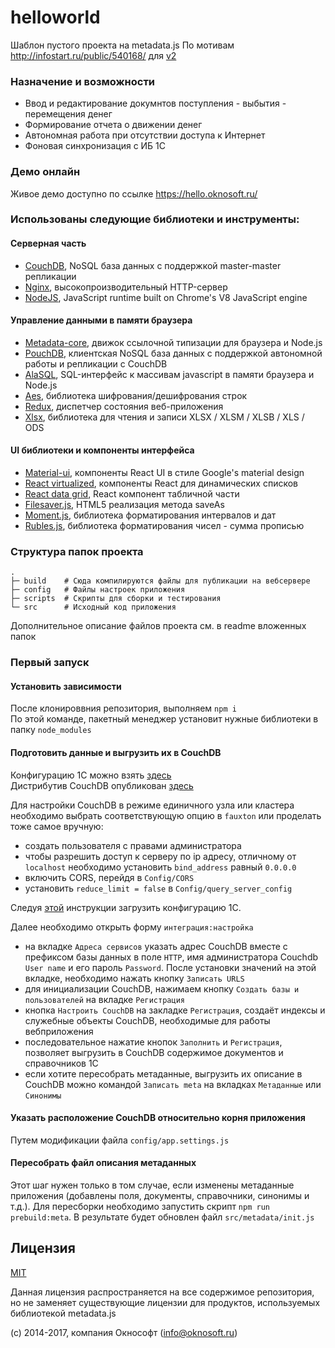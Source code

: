 # helloworld
Шаблон пустого проекта на metadata.js
По мотивам http://infostart.ru/public/540168/ для [v2](https://github.com/oknosoft/metadata.js/tree/develop/packages)

### Назначение и возможности
- Ввод и редактирование докумнтов поступления - выбытия - перемещения денег
- Формирование отчета о движении денег
- Автономная работа при отсутствии доступа к Интернет
- Фоновая синхронизация с ИБ 1С

### Демо онлайн
Живое демо доступно по ссылке https://hello.oknosoft.ru/

### Использованы следующие библиотеки и инструменты:
#### Серверная часть
- [CouchDB](http://couchdb.apache.org/), NoSQL база данных с поддержкой master-master репликации
- [Nginx](http://nginx.org/ru/), высокопроизводительный HTTP-сервер
- [NodeJS](https://nodejs.org/en/), JavaScript runtime built on Chrome's V8 JavaScript engine

#### Управление данными в памяти браузера
- [Metadata-core](https://github.com/oknosoft/metadata.js/tree/develop/packages/metadata-core), движок ссылочной типизации для браузера и Node.js
- [PouchDB](https://pouchdb.com/), клиентская NoSQL база данных с поддержкой автономной работы и репликации с CouchDB
- [AlaSQL](https://github.com/agershun/alasql), SQL-интерфейс к массивам javascript в памяти браузера и Node.js
- [Aes](http://www.movable-type.co.uk/scripts/aes.html), библиотека шифрования/дешифрования строк
- [Redux](https://github.com/reactjs/redux), диспетчер состояния веб-приложения
- [Xlsx](https://github.com/SheetJS/js-xlsx), библиотека для чтения и записи XLSX / XLSM / XLSB / XLS / ODS

#### UI библиотеки и компоненты интерфейса
- [Material-ui](http://www.material-ui.com/), компоненты React UI в стиле Google's material design
- [React virtualized](https://github.com/bvaughn/react-virtualized), компоненты React для динамических списков
- [React data grid](https://github.com/adazzle/react-data-grid), React компонент табличной части
- [Filesaver.js](https://github.com/eligrey/FileSaver.js), HTML5 реализация метода saveAs
- [Moment.js](http://momentjs.com/), библиотека форматирования интервалов и дат
- [Rubles.js](http://meritt.github.io/rubles/), библиотека форматирования чисел - сумма прописью

### Структура папок проекта
```
.
├─ build    # Сюда компилируются файлы для публикации на вебсервере
├─ config   # Файлы настроек приложения
├─ scripts  # Скрипты для сборки и тестирования
└─ src      # Исходный код приложения
```
Дополнительное описание файлов проекта см. в readme вложенных папок

### Первый запуск

#### Установить зависимости
После клонироввния репозитория, выполняем `npm i`  
По этой команде, пакетный менеджер установит нужные библиотеки в папку `node_modules`

#### Подготовить данные и выгрузить их в CouchDB
Конфигурацию 1С можно взять [здесь](https://github.com/oknosoft/metadata.js/tree/master/integration_1c)  
Дистрибутив CouchDB опубликован [здесь](http://couchdb.apache.org/#download)

Для настройки CouchDB в режиме единичного узла или кластера необходимо выбрать соответствующую опцию в `fauxton` или проделать тоже самое вручную:
- создать пользователя с правами администратора
- чтобы разрешить доступ к серверу по ip адресу, отличному от `localhost` необходимо установить `bind_address` равный `0.0.0.0`
- включить CORS, перейдя в `Config/CORS`
- установить `reduce_limit = false` в `Config/query_server_config`

Следуя [этой](https://github.com/oknosoft/metadata.js/tree/master/integration_1c) инструкции загрузить конфигурацию 1С.

Далее необходимо открыть форму `интеграция:настройка`
- на вкладке `Адреса сервисов` указать адрес CouchDB вместе с префиксом базы данных в поле `HTTP`, имя администратора Couchdb `User name` и его пароль `Password`. После установки значений на этой вкладке, необходимо нажать кнопку `Записать URLS`
- для инициализации CouchDB, нажимаем кнопку `Создать базы и пользователей` на вкладке `Регистрация`
- кнопка `Настроить CouchDB` на закладке `Регистрация`, создаёт индексы и служебные объекты CouchDB, необходимые для работы вебприложения
- последовательное нажатие кнопок `Заполнить` и `Регистрация`, позволяет выгрузить в CouchDB содержимое документов и справочников 1С
- если хотите пересобрать метаданные, выгрузить их описание в CouchDB можно командой `Записать meta` на вкладках `Метаданные` или `Синонимы`

#### Указать расположение CouchDB относительно корня приложения
Путем модификации файла `config/app.settings.js`

#### Пересобрать файл описания метаданных
Этот шаг нужен только в том случае, если изменены метаданные приложения (добавлены поля, документы, справочники, синонимы и т.д.). Для пересборки необходимо запустить скрипт `npm run prebuild:meta`. В результате будет обновлен файл `src/metadata/init.js`


## Лицензия
[MIT](LICENSE)

Данная лицензия распространяется на все содержимое репозитория, но не заменяет существующие лицензии для продуктов, используемых библиотекой metadata.js

(c) 2014-2017, компания Окнософт (info@oknosoft.ru)
